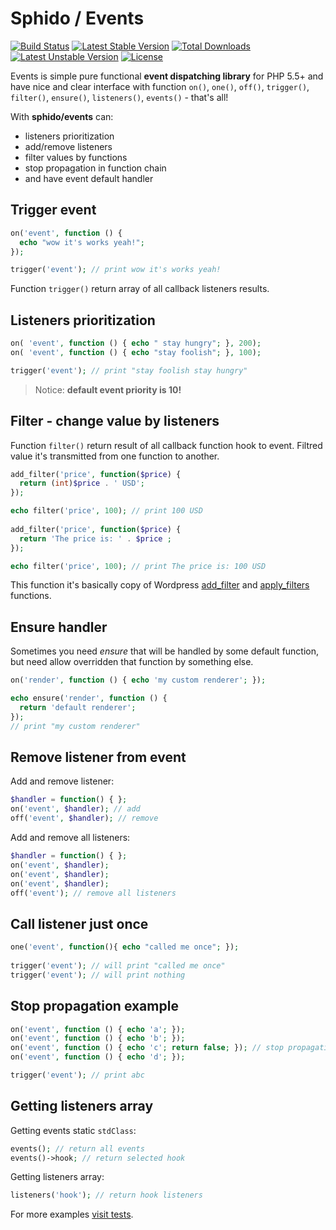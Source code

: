 # Sphido / Events

[![Build Status](https://travis-ci.org/sphido/events.svg?branch=master)](https://travis-ci.org/sphido/events) [![Latest Stable Version](https://poser.pugx.org/sphido/events/v/stable.svg)](https://packagist.org/packages/sphido/events) [![Total Downloads](https://poser.pugx.org/sphido/events/downloads.svg)](https://packagist.org/packages/sphido/events) [![Latest Unstable Version](https://poser.pugx.org/sphido/events/v/unstable.svg)](https://packagist.org/packages/sphido/events) [![License](https://poser.pugx.org/sphido/events/license.svg)](https://packagist.org/packages/sphido/events)

Events is simple pure functional **event dispatching library** for PHP 5.5+ and have nice and clear interface with function `on()`, `one()`, `off()`, `trigger()`, `filter()`, `ensure()`, `listeners()`, `events()` - that's all!

With **sphido/events** can:

- listeners prioritization
- add/remove listeners
- filter values by functions
- stop propagation in function chain
- and have event default handler

## Trigger event

```php
on('event', function () {
  echo "wow it's works yeah!";
});

trigger('event'); // print wow it's works yeah!
```

Function `trigger()` return array of all callback listeners results.

## Listeners prioritization

```php
on(	'event', function () { echo " stay hungry"; }, 200);
on(	'event', function () { echo "stay foolish"; }, 100);

trigger('event'); // print "stay foolish stay hungry"
```

> Notice: **default event priority is 10!**

## Filter - change value by listeners

Function `filter()` return result of all callback function hook to event. Filtred value it's transmitted from one function to another.
 
```php
add_filter('price', function($price) {
  return (int)$price . ' USD';
});

echo filter('price', 100); // print 100 USD
    
add_filter('price', function($price) {
  return 'The price is: ' . $price ;
});

echo filter('price', 100); // print The price is: 100 USD
```

This function it's basically copy of Wordpress [add_filter](http://codex.wordpress.org/Function_Reference/add_filter) and [apply_filters](http://codex.wordpress.org/Function_Reference/apply_filters) functions.

## Ensure handler

Sometimes you need *ensure* that will be handled by some default function, but need allow overridden that function by something else.
 
```php
on('render', function () { echo 'my custom renderer'; });

echo ensure('render', function () {
  return 'default renderer';
});
// print "my custom renderer"

```    
    
## Remove listener from event

Add and remove listener:

```php
$handler = function() { };
on('event', $handler); // add
off('event', $handler); // remove
```

Add and remove all listeners:

```php
$handler = function() { };
on('event', $handler);
on('event', $handler);
on('event', $handler);
off('event'); // remove all listeners
```

## Call listener just once
 
```php
one('event', function(){ echo "called me once"; });
 
trigger('event'); // will print "called me once" 
trigger('event'); // will print nothing
```

## Stop propagation example

```php
on('event', function () { echo 'a'; });
on('event', function () { echo 'b'; });
on('event', function () { echo 'c'; return false; }); // stop propagation now
on('event', function () { echo 'd'; });

trigger('event'); // print abc
```

## Getting listeners array

Getting events static `stdClass`:

```php
events(); // return all events
events()->hook; // return selected hook
```

Getting listeners array:

```php
listeners('hook'); // return hook listeners
```
    
For more examples [visit tests](https://github.com/sphido/events/tree/master/tests).